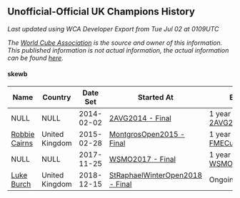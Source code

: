 ## Unofficial-Official UK Champions History

*Last updated using WCA Developer Export from Tue Jul 02 at 0109UTC*

*The [World Cube Association](https://www.worldcubeassociation.org) is the source and owner of this information. This published information is not actual information, the actual information can be found [here](https://www.worldcubeassociation.org/results).*

#### skewb

|Name|Country|Date Set|Started At|Ended At|Days Held|  
|--|--|--|--|--|--|  
|NULL|NULL|2014-02-02|[2AVG2014 - Final](https://www.worldcubeassociation.org/competitions/2AVG2014/results/all#eskewb_f)|1 year after [2AVG2014](https://www.worldcubeassociation.org/competitions/2AVG2014/results/all#eskewb_f)|365|  
|[Robbie Cairns](https://www.worldcubeassociation.org/persons/2014CAIR01)|United Kingdom|2015-02-28|[MontgrosOpen2015 - Final](https://www.worldcubeassociation.org/competitions/MontgrosOpen2015/results/all#eskewb_f)|1 year after [FMECuboyCalla2016](https://www.worldcubeassociation.org/competitions/FMECuboyCalla2016/results/all#eskewb_f)|995|  
|NULL|NULL|2017-11-25|[WSMO2017 - Final](https://www.worldcubeassociation.org/competitions/WSMO2017/results/all#eskewb_f)|1 year after [WSMO2017](https://www.worldcubeassociation.org/competitions/WSMO2017/results/all#eskewb_f)|365|  
|[Luke Burch](https://www.worldcubeassociation.org/persons/2018BURC03)|United Kingdom|2018-12-15|[StRaphaelWinterOpen2018 - Final](https://www.worldcubeassociation.org/competitions/StRaphaelWinterOpen2018/results/all#eskewb_f)|Ongoing|199|  
